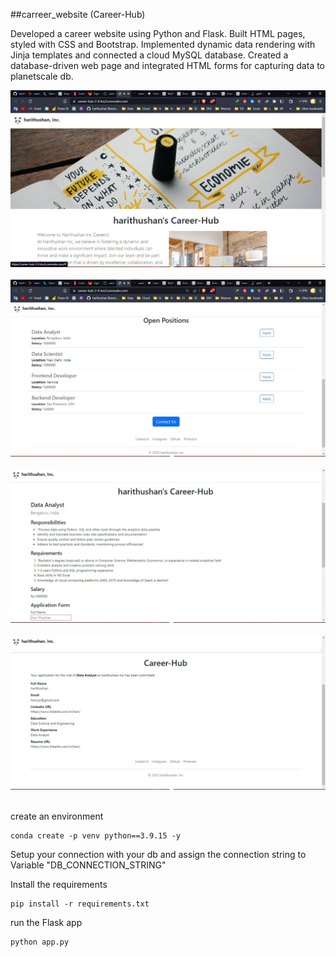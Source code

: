 ##carreer_website (Career-Hub)

Developed a career website using Python and Flask. Built HTML pages, styled with CSS and Bootstrap. Implemented dynamic data rendering
with Jinja templates and connected a cloud MySQL database. Created a  database-driven web page
and integrated HTML forms for capturing data to planetscale db.

![Home Page](https://github.com/harithushan/career_website_v2/blob/main/static/readme_img/home.jpg)
<br><br>
![Job Lists](https://github.com/harithushan/career_website_v2/blob/main/static/readme_img/job_list.jpg)
<br><br>
![Job Description with form](https://github.com/harithushan/career_website_v2/blob/main/static/readme_img/job.jpg)
<br><br>
![Submission](https://github.com/harithushan/career_website_v2/blob/main/static/readme_img/submition.jpg)
<br><br>

create an environment
```
conda create -p venv python==3.9.15 -y
```
Setup your connection with your db  and assign the connection string to  Variable "DB_CONNECTION_STRING"

Install the requirements
```
pip install -r requirements.txt
```
run the Flask app
```
python app.py
```



